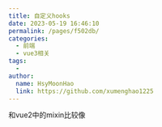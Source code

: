 ```yaml
---
title: 自定义hooks
date: 2023-05-19 16:46:10
permalink: /pages/f502db/
categories:
  - 前端
  - vue3相关
tags:
  - 
author: 
  name: HsyMoonHao
  link: https://github.com/xumenghao1225
---
```

和vue2中的mixin比较像